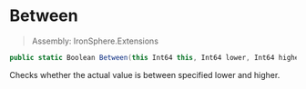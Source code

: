 ﻿

# Between

> Assembly: IronSphere.Extensions

```csharp
public static Boolean Between(this Int64 this, Int64 lower, Int64 higher)
```

Checks whether the actual value is between specified lower and higher.

 